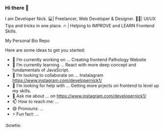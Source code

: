 ### Hi there 👋

<!--
**DEVELOPERNICK21/DEVELOPERNICK21** is a ✨ _special_ ✨ repository because its `README.md` (this file) appears on your GitHub profile.
-->

I am Developer Nick.
💻| Freelancer, Web Developer & Designer.
👨‍💻| UI/UX Tips and tricks in one place.
🔥 | Helping to IMPROVE and LEARN Frontend Skills.

My Personal Bio Repo

Here are some ideas to get you started:

- 🔭 I’m currently working on ... Creating frontend Pathology Website
- 🌱 I’m currently learning ... React with more deep concept and fundamentals of JavaScript.
- 👯 I’m looking to collaborate on ... Instalagram https://www.instagram.com/developernick1/
- 🤔 I’m looking for help with ... Getting more prjects on frontend to level up my skills.
- 💬 Ask me about ... on https://www.instagram.com/developernick1/
- 📫 How to reach me: ... 
- 😄 Pronouns: ...
- ⚡ Fun fact: ...

:bowtie:

